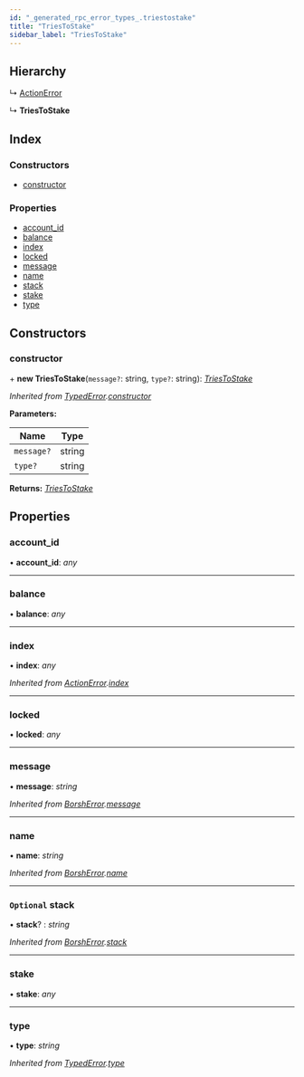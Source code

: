 ```yaml
---
id: "_generated_rpc_error_types_.triestostake"
title: "TriesToStake"
sidebar_label: "TriesToStake"
---
```


## Hierarchy

  ↳ [ActionError](_generated_rpc_error_types_.actionerror.md)

  ↳ **TriesToStake**

## Index

### Constructors

* [constructor](_generated_rpc_error_types_.triestostake.md#constructor)

### Properties

* [account_id](_generated_rpc_error_types_.triestostake.md#account_id)
* [balance](_generated_rpc_error_types_.triestostake.md#balance)
* [index](_generated_rpc_error_types_.triestostake.md#index)
* [locked](_generated_rpc_error_types_.triestostake.md#locked)
* [message](_generated_rpc_error_types_.triestostake.md#message)
* [name](_generated_rpc_error_types_.triestostake.md#name)
* [stack](_generated_rpc_error_types_.triestostake.md#optional-stack)
* [stake](_generated_rpc_error_types_.triestostake.md#stake)
* [type](_generated_rpc_error_types_.triestostake.md#type)

## Constructors

###  constructor

\+ **new TriesToStake**(`message?`: string, `type?`: string): *[TriesToStake](_generated_rpc_error_types_.triestostake.md)*

*Inherited from [TypedError](_utils_errors_.typederror.md).[constructor](_utils_errors_.typederror.md#constructor)*

**Parameters:**

Name | Type |
------ | ------ |
`message?` | string |
`type?` | string |

**Returns:** *[TriesToStake](_generated_rpc_error_types_.triestostake.md)*

## Properties

###  account_id

• **account_id**: *any*

___

###  balance

• **balance**: *any*

___

###  index

• **index**: *any*

*Inherited from [ActionError](_generated_rpc_error_types_.actionerror.md).[index](_generated_rpc_error_types_.actionerror.md#index)*

___

###  locked

• **locked**: *any*

___

###  message

• **message**: *string*

*Inherited from [BorshError](_utils_serialize_.borsherror.md).[message](_utils_serialize_.borsherror.md#message)*

___

###  name

• **name**: *string*

*Inherited from [BorshError](_utils_serialize_.borsherror.md).[name](_utils_serialize_.borsherror.md#name)*

___

### `Optional` stack

• **stack**? : *string*

*Inherited from [BorshError](_utils_serialize_.borsherror.md).[stack](_utils_serialize_.borsherror.md#optional-stack)*

___

###  stake

• **stake**: *any*

___

###  type

• **type**: *string*

*Inherited from [TypedError](_utils_errors_.typederror.md).[type](_utils_errors_.typederror.md#type)*
